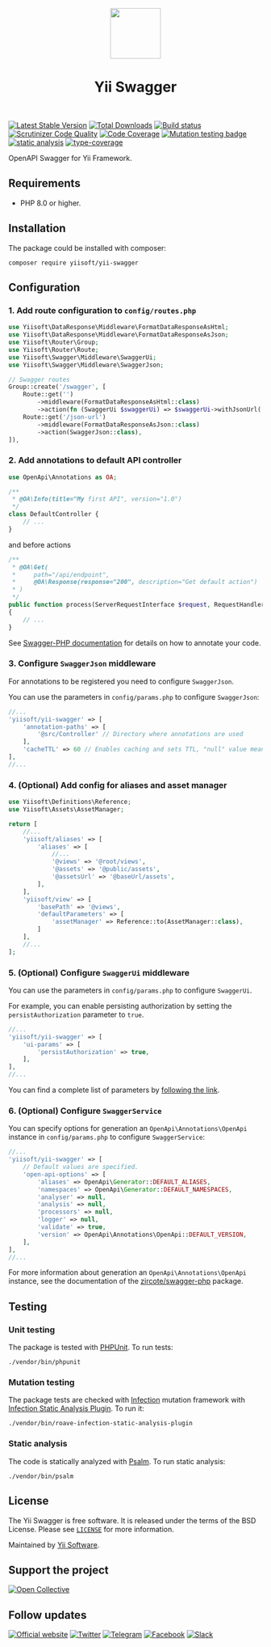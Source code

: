 <p align="center">
    <a href="https://github.com/yiisoft" target="_blank">
        <img src="https://github.com/yiisoft.png" height="100px">
    </a>
    <h1 align="center">Yii Swagger</h1>
    <br>
</p>

[![Latest Stable Version](https://poser.pugx.org/yiisoft/yii-swagger/v/stable.png)](https://packagist.org/packages/yiisoft/yii-swagger)
[![Total Downloads](https://poser.pugx.org/yiisoft/yii-swagger/downloads.png)](https://packagist.org/packages/yiisoft/yii-swagger)
[![Build status](https://github.com/yiisoft/yii-swagger/workflows/build/badge.svg)](https://github.com/yiisoft/yii-swagger/actions?query=workflow%3Abuild)
[![Scrutinizer Code Quality](https://scrutinizer-ci.com/g/yiisoft/yii-swagger/badges/quality-score.png?b=master)](https://scrutinizer-ci.com/g/yiisoft/yii-swagger/?branch=master)
[![Code Coverage](https://scrutinizer-ci.com/g/yiisoft/yii-swagger/badges/coverage.png?b=master)](https://scrutinizer-ci.com/g/yiisoft/yii-swagger/?branch=master)
[![Mutation testing badge](https://img.shields.io/endpoint?style=flat&url=https%3A%2F%2Fbadge-api.stryker-mutator.io%2Fgithub.com%2Fyiisoft%2Fyii-swagger%2Fmaster)](https://dashboard.stryker-mutator.io/reports/github.com/yiisoft/yii-swagger/master)
[![static analysis](https://github.com/yiisoft/yii-swagger/workflows/static%20analysis/badge.svg)](https://github.com/yiisoft/yii-swagger/actions?query=workflow%3A%22static+analysis%22)
[![type-coverage](https://shepherd.dev/github/yiisoft/yii-swagger/coverage.svg)](https://shepherd.dev/github/yiisoft/yii-swagger)

OpenAPI Swagger for Yii Framework.

## Requirements

- PHP 8.0 or higher.

## Installation

The package could be installed with composer:

```shell
composer require yiisoft/yii-swagger
```

## Configuration

### 1. Add route configuration to `config/routes.php`

```php
use Yiisoft\DataResponse\Middleware\FormatDataResponseAsHtml;
use Yiisoft\DataResponse\Middleware\FormatDataResponseAsJson;
use Yiisoft\Router\Group;
use Yiisoft\Router\Route;
use Yiisoft\Swagger\Middleware\SwaggerUi;
use Yiisoft\Swagger\Middleware\SwaggerJson;

// Swagger routes
Group::create('/swagger', [
    Route::get('')
        ->middleware(FormatDataResponseAsHtml::class)
        ->action(fn (SwaggerUi $swaggerUi) => $swaggerUi->withJsonUrl('/swagger/json-url')),
    Route::get('/json-url')
        ->middleware(FormatDataResponseAsJson::class)
        ->action(SwaggerJson::class),
]),
```

### 2. Add annotations to default API controller

```php
use OpenApi\Annotations as OA;

/**
 * @OA\Info(title="My first API", version="1.0")
 */
class DefaultController {
    // ...
}
```

and before actions

```php
/**
 * @OA\Get(
 *     path="/api/endpoint",
 *     @OA\Response(response="200", description="Get default action")
 * )
 */
public function process(ServerRequestInterface $request, RequestHandlerInterface $handler): ResponseInterface
{
    // ...
}
```

See [Swagger-PHP documentation](https://zircote.github.io/swagger-php/guide/annotations.html) for details
on how to annotate your code.

### 3. Configure `SwaggerJson` middleware

For annotations to be registered you need to configure `SwaggerJson`.

You can use the parameters in `config/params.php` to configure `SwaggerJson`:

```php
//...
'yiisoft/yii-swagger' => [
    'annotation-paths' => [
        '@src/Controller' // Directory where annotations are used
    ],
    'cacheTTL' => 60 // Enables caching and sets TTL, "null" value means infinite cache TTL.
],
//...
```

### 4. (Optional) Add config for aliases and asset manager

```php
use Yiisoft\Definitions\Reference;
use Yiisoft\Assets\AssetManager;

return [
    //...
    'yiisoft/aliases' => [
        'aliases' => [
            //...
            '@views' => '@root/views',
            '@assets' => '@public/assets',
            '@assetsUrl' => '@baseUrl/assets',
        ],
    ],
    'yiisoft/view' => [
        'basePath' => '@views',
        'defaultParameters' => [
            'assetManager' => Reference::to(AssetManager::class),
        ]
    ],
    //...
];
```

### 5. (Optional) Configure `SwaggerUi` middleware

You can use the parameters in `config/params.php` to configure `SwaggerUi`.

For example, you can enable persisting authorization by setting the `persistAuthorization` parameter to `true`.

```php
//...
'yiisoft/yii-swagger' => [
    'ui-params' => [
        'persistAuthorization' => true,
    ],
],
//...
```

You can find a complete list of parameters by [following the link](https://swagger.io/docs/open-source-tools/swagger-ui/usage/configuration/).

### 6. (Optional) Configure `SwaggerService`

You can specify options for generation an `OpenApi\Annotations\OpenApi`
instance in `config/params.php` to configure `SwaggerService`:

```php
//...
'yiisoft/yii-swagger' => [
    // Default values are specified.
    'open-api-options' => [
        'aliases' => OpenApi\Generator::DEFAULT_ALIASES,
        'namespaces' => OpenApi\Generator::DEFAULT_NAMESPACES,
        'analyser' => null,
        'analysis' => null,
        'processors' => null,
        'logger' => null,
        'validate' => true,
        'version' => OpenApi\Annotations\OpenApi::DEFAULT_VERSION,
    ],
],
//...
```

For more information about generation an `OpenApi\Annotations\OpenApi` instance, see the
documentation of the [zircote/swagger-php](https://github.com/zircote/swagger-php) package.

## Testing

### Unit testing

The package is tested with [PHPUnit](https://phpunit.de/). To run tests:

```shell
./vendor/bin/phpunit
```

### Mutation testing

The package tests are checked with [Infection](https://infection.github.io/) mutation framework with
[Infection Static Analysis Plugin](https://github.com/Roave/infection-static-analysis-plugin). To run it:

```shell
./vendor/bin/roave-infection-static-analysis-plugin
```

### Static analysis

The code is statically analyzed with [Psalm](https://psalm.dev/). To run static analysis:

```shell
./vendor/bin/psalm
```

## License

The Yii Swagger is free software. It is released under the terms of the BSD License.
Please see [`LICENSE`](./LICENSE.md) for more information.

Maintained by [Yii Software](https://www.yiiframework.com/).

## Support the project

[![Open Collective](https://img.shields.io/badge/Open%20Collective-sponsor-7eadf1?logo=open%20collective&logoColor=7eadf1&labelColor=555555)](https://opencollective.com/yiisoft)

## Follow updates

[![Official website](https://img.shields.io/badge/Powered_by-Yii_Framework-green.svg?style=flat)](https://www.yiiframework.com/)
[![Twitter](https://img.shields.io/badge/twitter-follow-1DA1F2?logo=twitter&logoColor=1DA1F2&labelColor=555555?style=flat)](https://twitter.com/yiiframework)
[![Telegram](https://img.shields.io/badge/telegram-join-1DA1F2?style=flat&logo=telegram)](https://t.me/yii3en)
[![Facebook](https://img.shields.io/badge/facebook-join-1DA1F2?style=flat&logo=facebook&logoColor=ffffff)](https://www.facebook.com/groups/yiitalk)
[![Slack](https://img.shields.io/badge/slack-join-1DA1F2?style=flat&logo=slack)](https://yiiframework.com/go/slack)
